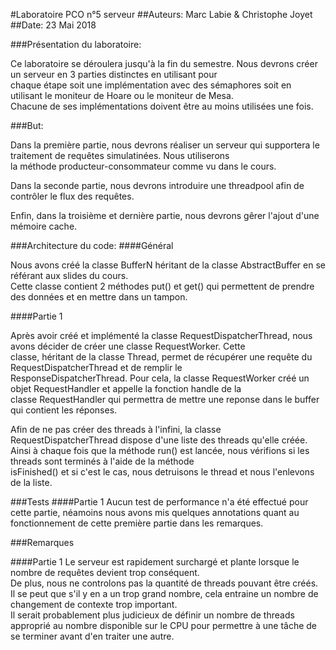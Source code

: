 #Laboratoire PCO n°5 serveur
##Auteurs: Marc Labie & Christophe Joyet
##Date: 23 Mai 2018


###Présentation du laboratoire:

Ce laboratoire se déroulera jusqu'à la fin du semestre. Nous devrons créer un serveur en 3 parties distinctes en utilisant pour  
chaque étape soit une implémentation avec des sémaphores soit en utilisant le moniteur de Hoare ou le moniteur de Mesa.  
Chacune de ses implémentations doivent être au moins utilisées une fois.  

###But:

Dans la première partie, nous devrons réaliser un serveur qui supportera le traitement de requêtes simulatinées. Nous utiliserons  
la méthode producteur-consommateur comme vu dans le cours.  

Dans la seconde partie, nous devrons introduire une threadpool afin de contrôler le flux des requêtes.  

Enfin, dans la troisième et dernière partie, nous devrons gêrer l'ajout d'une mémoire cache.  

###Architecture du code:
####Général

Nous avons créé la classe BufferN héritant de la classe AbstractBuffer en se référant aux slides du cours.  
Cette classe contient 2 méthodes put() et get() qui permettent de prendre des données et en mettre dans un tampon.

####Partie 1

Après avoir créé et implémenté la classe RequestDispatcherThread, nous avons décider de créer une classe RequestWorker. Cette  
classe, héritant de la classe Thread, permet de récupérer une requête du RequestDispatcherThread et de remplir le  
ResponseDispatcherThread. Pour cela, la classe RequestWorker créé un objet RequestHandler et appelle la fonction handle de la  
classe RequestHandler qui permettra de mettre une reponse dans le buffer qui contient les réponses.  
  
Afin de ne pas créer des threads à l'infini, la classe RequestDispatcherThread dispose d'une liste des threads qu'elle créée.  
Ainsi à chaque fois que la méthode run() est lancée, nous vérifions si les threads sont terminés à l'aide de la méthode  
isFinished() et si c'est le cas, nous detruisons le thread et nous l'enlevons de la liste. 

###Tests
####Partie 1
Aucun test de performance n'a été effectué pour cette partie, néamoins nous avons mis quelques annotations quant au  
fonctionnement de cette première partie dans les remarques.  

###Remarques

####Partie 1
Le serveur est rapidement surchargé et plante lorsque le nombre de requêtes devient trop conséquent.  
De plus, nous ne controlons pas la quantité de threads pouvant être créés.  
Il se peut que s'il y en a un trop grand nombre, cela entraine un nombre de changement de contexte trop important.  
Il serait probablement plus judicieux de définir un nombre de threads approprié au nombre disponible sur le CPU pour permettre à une tâche de se terminer avant d'en traiter une autre.